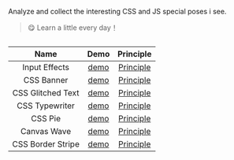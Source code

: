 Analyze and collect the interesting CSS and JS special poses i see.

> :yum: Learn a little every day！

##

| Name        | Demo           | Principle  |
| :-------------: |:-------------:| :-----:|
| Input Effects | [demo](https://hq-lin.github.io/cool-skills/input-effects/) | [Principle](https://github.com/HQ-Lin/cool-skills/tree/master/input-effects) |
| CSS Banner | [demo](https://hq-lin.github.io/cool-skills/css-banner/) | [Principle](https://github.com/HQ-Lin/cool-skills/tree/master/css-banner) |
| CSS Glitched Text | [demo](https://hq-lin.github.io/cool-skills/css-glitched-text/) | [Principle](https://github.com/HQ-Lin/cool-skills/tree/master/css-glitched-text) |
| CSS Typewriter | [demo](https://hq-lin.github.io/cool-skills/css-typewriter/) | [Principle](https://github.com/HQ-Lin/cool-skills/tree/master/css-typewriter) |
| CSS Pie | [demo](https://hq-lin.github.io/cool-skills/css-pie/) | [Principle](https://github.com/HQ-Lin/cool-skills/tree/master/css-pie) |
| Canvas Wave | [demo](https://hq-lin.github.io/cool-skills/canvas-wave/) | [Principle](https://github.com/HQ-Lin/cool-skills/tree/master/canvas-wave) |
| CSS Border Stripe | [demo](https://hq-lin.github.io/cool-skills/css-border-stripe/) | [Principle](https://github.com/HQ-Lin/cool-skills/tree/master/css-border-stripe) |
